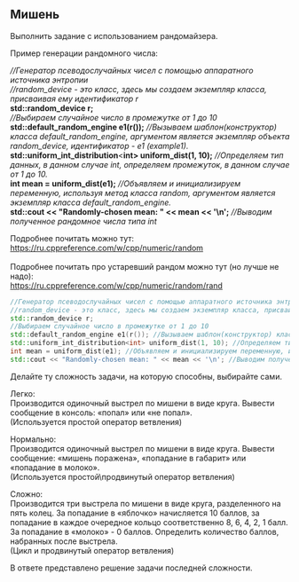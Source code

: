 <h2>Мишень</h2>
Выполнить задание с использованием рандомайзера. <br>

Пример генерации рандомного числа: <br>


*//Генератор псеводослучайных чисел с помощью аппаратного источника энтропии* <br>
*//random_device - это класс, здесь мы создаем экземпляр класса, присваивая ему идентификатор r* <br>
**std::random_device r;** <br>
*//Выбираем случайное число в промежутке от 1 до 10* <br>
**std::default_random_engine e1(r());** *//Вызываем шаблон(конструктор) класса default_random_engine, аргументом является экземпляр объекта random_device, идентификатор - e1 (example1).* <br>
**std::uniform_int_distribution**<**int> uniform_dist(1, 10);** *//Определяем тип данных, в данном случае int, определяем промежуток, в данном случае от 1 до 10.* <br>
**int mean = uniform_dist(e1);** *//Объявляем и инициализируем переменную, используя метод класса random, аргументом является экземпляр класса default_random_engine.* <br>
**std::cout << "Randomly-chosen mean: " << mean << '\n';** *//Выводим полученное рандомное числа типа int* <br>


Подробнее почитать можно тут: <br> https://ru.cppreference.com/w/cpp/numeric/random <br> <br>
Подробнее почитать про устаревший рандом можно тут (но лучше не надо): <br> https://ru.cppreference.com/w/cpp/numeric/random/rand <br>

```c++
//Генератор псеводослучайных чисел с помощью аппаратного источника энтропии
//random_device - это класс, здесь мы создаем экземпляр класса, присваивая ему идентификатор r;
std::random_device r;
//Выбираем случайное число в промежутке от 1 до 10
std::default_random_engine e1(r()); //Вызываем шаблон(конструктор) класса default_random_engine, аргументом является экземпляр объекта random_device, идентификатор - e1 (example1).
std::uniform_int_distribution<int> uniform_dist(1, 10); //Определяем тип данных, в данном случае int, определяем промежуток, в данном случае от 1 до 10.
int mean = uniform_dist(e1); //Объявляем и инициализируем переменную, используя метод класса random, аргументом является экземпляр класса default_random_engine.
std::cout << "Randomly-chosen mean: " << mean << '\n'; //Выводим полученное рандомное числа типа int
```

Делайте ту сложность задачи, на которую способны, выбирайте сами. <br>

Легко: <br>
Производится одиночный выстрел по мишени в виде круга. Вывести сообщение в консоль: «попал» или «не попал». <br>
(Используется простой оператор ветвления) <br>

Нормально: <br>
Производится одиночный выстрел по мишени в виде круга. Вывести сообщение: «мишень поражена», «попадание в габарит» или «попадание в молоко». <br>
(Используется простой\продвинутый оператор ветвления) <br>

Сложно: <br>
Производится три выстрела по мишени в виде круга, разделенного на пять колец. За попадание в «яблочко» начисляется 10 баллов, за попадание в каждое очередное кольцо соответственно 8, 6, 4, 2, 1 балл. За попадание в «молоко» - 0 баллов. Определить количество баллов, набранных после выстрела. <br> 
(Цикл и продвинутый оператор ветвления)<br>


В ответе представлено решение задачи последней сложности.
